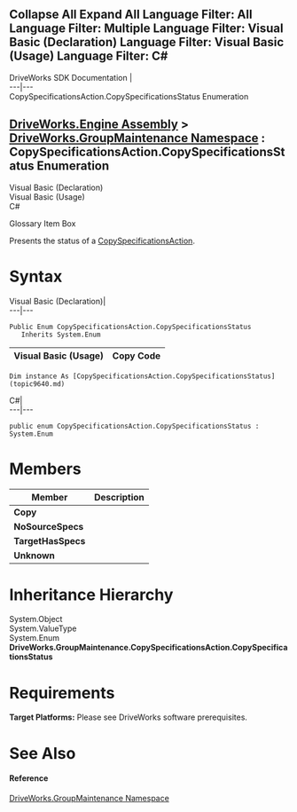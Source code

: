 Collapse All Expand All Language Filter: All  Language Filter: Multiple  Language Filter: Visual Basic (Declaration) Language Filter: Visual Basic (Usage) Language Filter: C#  
---  
DriveWorks SDK Documentation  |   
---|---  
CopySpecificationsAction.CopySpecificationsStatus Enumeration   
  
[DriveWorks.Engine Assembly](topic2156.md) > [DriveWorks.GroupMaintenance Namespace](topic9628.md) : CopySpecificationsAction.CopySpecificationsStatus Enumeration  
---  
  
Visual Basic (Declaration)    
Visual Basic (Usage)    
C# 

Glossary Item Box

Presents the status of a [CopySpecificationsAction](topic9872.md). 

# Syntax

Visual Basic (Declaration)|   
---|---  
      
    
    Public Enum CopySpecificationsAction.CopySpecificationsStatus 
       Inherits System.Enum  
  
Visual Basic (Usage)| Copy Code  
---|---  
      
    
    Dim instance As [CopySpecificationsAction.CopySpecificationsStatus](topic9640.md)  
  
C#|   
---|---  
      
    
    public enum CopySpecificationsAction.CopySpecificationsStatus : System.Enum   
  
# Members

Member| Description  
---|---  
**Copy**|   
**NoSourceSpecs**|   
**TargetHasSpecs**|   
**Unknown**|   
  
# Inheritance Hierarchy

System.Object  
System.ValueType  
System.Enum  
**DriveWorks.GroupMaintenance.CopySpecificationsAction.CopySpecificationsStatus**  


# Requirements

**Target Platforms:** Please see DriveWorks software prerequisites.

# See Also

#### Reference

[DriveWorks.GroupMaintenance Namespace](topic9628.md)


